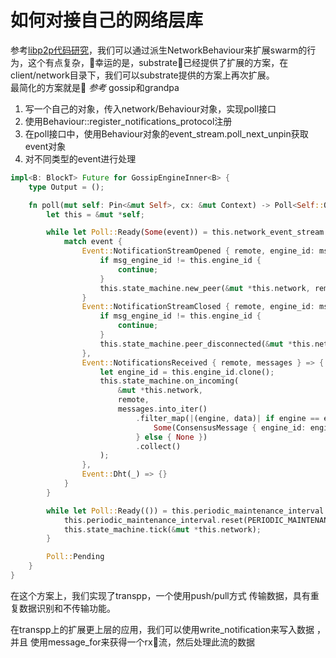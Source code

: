 # 如何对接自己的网络层库
参考[libp2p代码研究](../../Substrate代码研究/libp2p研究/libp2p.md)，我们可以通过派生NetworkBehaviour来扩展swarm的行为，这个有点复杂，幸运的是，substrate已经提供了扩展的方案，在client/network目录下，我们可以substrate提供的方案上再次扩展。  
最简化的方案就是
*参考* gossip和grandpa
1. 写一个自己的对象，传入network/Behaviour对象，实现poll接口
2. 使用Behaviour::register_notifications_protocol注册
2. 在poll接口中，使用Behaviour对象的event_stream.poll_next_unpin获取event对象
3. 对不同类型的event进行处理
```rust
impl<B: BlockT> Future for GossipEngineInner<B> {
	type Output = ();

	fn poll(mut self: Pin<&mut Self>, cx: &mut Context) -> Poll<Self::Output> {
		let this = &mut *self;

		while let Poll::Ready(Some(event)) = this.network_event_stream.poll_next_unpin(cx) {
			match event {
				Event::NotificationStreamOpened { remote, engine_id: msg_engine_id, roles } => {
					if msg_engine_id != this.engine_id {
						continue;
					}
					this.state_machine.new_peer(&mut *this.network, remote, roles);
				}
				Event::NotificationStreamClosed { remote, engine_id: msg_engine_id } => {
					if msg_engine_id != this.engine_id {
						continue;
					}
					this.state_machine.peer_disconnected(&mut *this.network, remote);
				},
				Event::NotificationsReceived { remote, messages } => {
					let engine_id = this.engine_id.clone();
					this.state_machine.on_incoming(
						&mut *this.network,
						remote,
						messages.into_iter()
							.filter_map(|(engine, data)| if engine == engine_id {
								Some(ConsensusMessage { engine_id: engine, data: data.to_vec() })
							} else { None })
							.collect()
					);
				},
				Event::Dht(_) => {}
			}
		}

		while let Poll::Ready(()) = this.periodic_maintenance_interval.poll_unpin(cx) {
			this.periodic_maintenance_interval.reset(PERIODIC_MAINTENANCE_INTERVAL);
			this.state_machine.tick(&mut *this.network);
		}

		Poll::Pending
	}
}
```
在这个方案上，我们实现了transpp，一个使用push/pull方式 传输数据，具有重复数据识别和不传输功能。

在transpp上的扩展更上层的应用，我们可以使用write_notification来写入数据 ，并且 使用message_for来获得一个rx流，然后处理此流的数据  